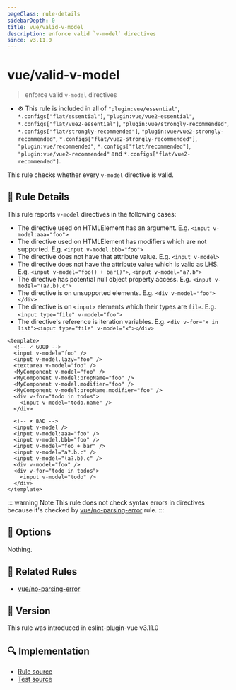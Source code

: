 ```yaml
---
pageClass: rule-details
sidebarDepth: 0
title: vue/valid-v-model
description: enforce valid `v-model` directives
since: v3.11.0
---
```


# vue/valid-v-model

> enforce valid `v-model` directives

- :gear: This rule is included in all of `"plugin:vue/essential"`, `*.configs["flat/essential"]`, `"plugin:vue/vue2-essential"`, `*.configs["flat/vue2-essential"]`, `"plugin:vue/strongly-recommended"`, `*.configs["flat/strongly-recommended"]`, `"plugin:vue/vue2-strongly-recommended"`, `*.configs["flat/vue2-strongly-recommended"]`, `"plugin:vue/recommended"`, `*.configs["flat/recommended"]`, `"plugin:vue/vue2-recommended"` and `*.configs["flat/vue2-recommended"]`.

This rule checks whether every `v-model` directive is valid.

## :book: Rule Details

This rule reports `v-model` directives in the following cases:

- The directive used on HTMLElement has an argument. E.g. `<input v-model:aaa="foo">`
- The directive used on HTMLElement has modifiers which are not supported. E.g. `<input v-model.bbb="foo">`
- The directive does not have that attribute value. E.g. `<input v-model>`
- The directive does not have the attribute value which is valid as LHS. E.g. `<input v-model="foo() + bar()">`, `<input v-model="a?.b">`
- The directive has potential null object property access. E.g. `<input v-model="(a?.b).c">`
- The directive is on unsupported elements. E.g. `<div v-model="foo"></div>`
- The directive is on `<input>` elements which their types are `file`. E.g. `<input type="file" v-model="foo">`
- The directive's reference is iteration variables. E.g. `<div v-for="x in list"><input type="file" v-model="x"></div>`

<eslint-code-block :rules="{'vue/valid-v-model': ['error']}">

```vue
<template>
  <!-- ✓ GOOD -->
  <input v-model="foo" />
  <input v-model.lazy="foo" />
  <textarea v-model="foo" />
  <MyComponent v-model="foo" />
  <MyComponent v-model:propName="foo" />
  <MyComponent v-model.modifier="foo" />
  <MyComponent v-model:propName.modifier="foo" />
  <div v-for="todo in todos">
    <input v-model="todo.name" />
  </div>

  <!-- ✗ BAD -->
  <input v-model />
  <input v-model:aaa="foo" />
  <input v-model.bbb="foo" />
  <input v-model="foo + bar" />
  <input v-model="a?.b.c" />
  <input v-model="(a?.b).c" />
  <div v-model="foo" />
  <div v-for="todo in todos">
    <input v-model="todo" />
  </div>
</template>
```

</eslint-code-block>

::: warning Note
This rule does not check syntax errors in directives because it's checked by [vue/no-parsing-error] rule.
:::

## :wrench: Options

Nothing.

## :couple: Related Rules

- [vue/no-parsing-error]

[vue/no-parsing-error]: ./no-parsing-error.md

## :rocket: Version

This rule was introduced in eslint-plugin-vue v3.11.0

## :mag: Implementation

- [Rule source](https://github.com/vuejs/eslint-plugin-vue/blob/master/lib/rules/valid-v-model.js)
- [Test source](https://github.com/vuejs/eslint-plugin-vue/blob/master/tests/lib/rules/valid-v-model.js)
